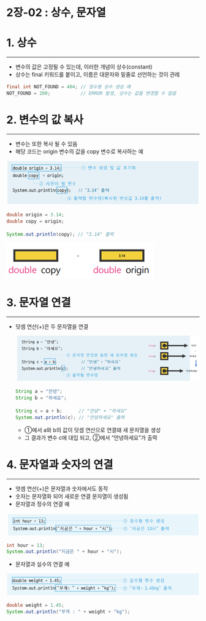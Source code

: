 # 2장-02 : 상수, 문자열

# 1. 상수

---

- 변수의 값은 고정될 수 있는데, 이러한 개념이 상수(constant)
- 상수는 final 키워드를 붙이고, 이름은 대문자와 밑줄로 선언하는 것이 관례

```java
final int NOT_FOUND = 404; // 정수형 상수 생성 예
NOT_FOUND = 200;           // ERROR 발생, 상수는 값을 변경할 수 없음
```

# 2. 변수의 값 복사

---

- 변수는 또한 복사 될 수 있음
- 해당 코드는 origin 변수의 값을 copy 변수로 복사하는 예

![Untitled](../images/2023-02-21-Java2_02/Untitled.png)

```java
double origin = 3.14;
double copy = origin;

System.out.println(copy); // "3.14" 출력
```

![Untitled](../images/2023-02-21-Java2_02/Untitled01.png)

# 3. 문자열 연결

---

- 덧셈 연산(+)은 두 문자열을 연결
    
    ![Untitled](../images/2023-02-21-Java2_02/Untitled02.png)
    
    ```java
    String a = "안녕";
    String b = "하세요";
    
    String c = a + b;      // "안녕" + "하세요"
    System.out.println(c); // "안녕하세요" 출력
    ```
    
    - ①에서 a와 b의 값이 덧셈 연산으로 연결돼 새 문자열을 생성
    - 그 결과가 변수 c에 대입 되고, ②에서 “안녕하세요”가 출력

# 4. 문자열과 숫자의 연결

---

- 엇셈 연산(+)은 문자열과 숫자에서도 동작
- 숫자는 문자열화 되어 새로운 연결 문자열이 생성됨
- 문자열과 정수의 연결 예

![Untitled](../images/2023-02-21-Java2_02/Untitled03.png)

```java
int hour = 13;
System.out.println("지금은 " + hour + "시");
```

- 문자열과 실수의 연결 예

![Untitled](../images/2023-02-21-Java2_02/Untitled04.png)

```java
double weight = 1.45;
System.out.println("무게 : " + weight + "kg");
```
